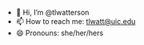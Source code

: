 - 👋 Hi, I’m @tlwatterson
- 📫 How to reach me: tlwatt@uic.edu
- 😄 Pronouns: she/her/hers

<!---
tlwatterson/tlwatterson is a ✨ special ✨ repository because its `README.md` (this file) appears on your GitHub profile.
You can click the Preview link to take a look at your changes.
--->
